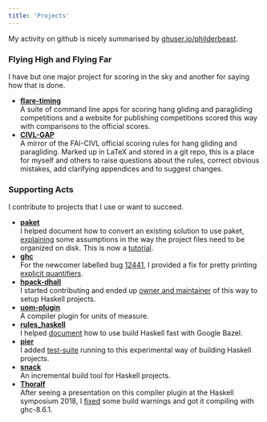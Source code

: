 ```yaml
---
title: 'Projects'
---
```


My activity on github is nicely summarised by <a
href="https://ghuser.io/philderbeast"
target="_blank">ghuser.io/philderbeast</a>.

### Flying High and Flying Far

I have but one major project for scoring in the sky and another for saying how
that is done.

* [**flare-timing**](http://www.flaretiming.com)  
A suite of command line apps for scoring hang gliding and paragliding
competitions and a website for publishing competitions scored this way with
comparisons to the official scores.
* [**CIVL-GAP**](https://github.com/BlockScope/CIVL-GAP)  
A mirror of the FAI-CIVL official scoring rules for hang gliding and
paragliding. Marked up in LaTeX and stored in a git repo, this is a place for
myself and others to raise questions about the rules, correct obvious mistakes,
add clarifying appendices and to suggest changes.

### Supporting Acts

I contribute to projects that I use or want to succeed.

* [**paket**](https://fsprojects.github.io/Paket/)  
I helped document how to convert an existing solution to use paket,
[explaining](https://github.com/fsprojects/Paket/commit/3db8c5b8701adf345c8cf4c1b3cfcb8d4bc11fca)
some assumptions in the way the project files need to be organized on disk.
This is now
a [tutorial](https://fsprojects.github.io/Paket/convert-from-nuget-tutorial.html).
* [**ghc**](https://www.haskell.org/ghc/)  
For the newcomer labelled bug
[12441](https://gitlab.haskell.org/ghc/ghc/issues/12441), I provided a fix for
pretty printing [explicit
quantifiers](https://github.com/ghc/ghc/commit/33140f41b931fb81bf2e5aa28603fe757bb3779d).
* [**hpack-dhall**](http://hackage.haskell.org/package/hpack-dhall)  
I started contributing and ended up
[owner and maintainer](https://github.com/BlockScope/hpack-dhall/issues/3) of
this way to setup Haskell projects.
* [**uom-plugin**](http://hackage.haskell.org/package/uom-plugin)  
A compiler plugin for units of measure.
* [**rules_haskell**](https://haskell.build/)  
I helped
[document](https://github.com/tweag/rules_haskell/commits?author=philderbeast)
how to use build Haskell fast with Google Bazel.
* [**pier**](https://github.com/judah/pier)  
I added [test-suite](https://github.com/judah/pier/issues/50) running to this
experimental way of building Haskell projects.
* [**snack**](https://github.com/nmattia/snack/commits?author=philderbeast)  
An incremental build tool for Haskell projects.
* [**Thoralf**](https://cs.brynmawr.edu/~rae/papers/2018/thoralf/thoralf.pdf)  
After seeing a presentation on this compiler plugin at the Haskell symposium
2018,
I [fixed](https://github.com/bgamari/the-thoralf-plugin/commits?author=philderbeast)
some build warnings and got it compiling with ghc-8.6.1.
